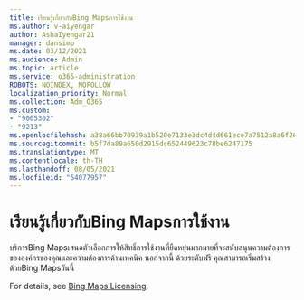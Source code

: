 ```yaml
---
title: เรียนรู้เกี่ยวกับBing Mapsการใช้งาน
ms.author: v-aiyengar
author: AshaIyengar21
manager: dansimp
ms.date: 03/12/2021
ms.audience: Admin
ms.topic: article
ms.service: o365-administration
ROBOTS: NOINDEX, NOFOLLOW
localization_priority: Normal
ms.collection: Adm_O365
ms.custom:
- "9005302"
- "9213"
ms.openlocfilehash: a38a66bb70939a1b520e7133e3dc4d4d661ece7a7512a8a6f263bcc365c71165
ms.sourcegitcommit: b5f7da89a650d2915dc652449623c78be6247175
ms.translationtype: MT
ms.contentlocale: th-TH
ms.lasthandoff: 08/05/2021
ms.locfileid: "54077957"
---
```

# <a name="learn-about-bing-maps-licensing"></a>เรียนรู้เกี่ยวกับBing Mapsการใช้งาน

บริการBing Mapsเสนอตัวเลือกการให้สิทธิ์การใช้งานที่ยืดหยุ่นมากมายที่จะสนับสนุนความต้องการขององค์กรของคุณและความต้องการด้านเทคนิค นอกจากนี้ ด้วยระดับฟรี คุณสามารถเริ่มสร้างด้วยBing Mapsวันนี้

For details, see [Bing Maps Licensing](https://go.microsoft.com/fwlink/?linkid=2150203).
